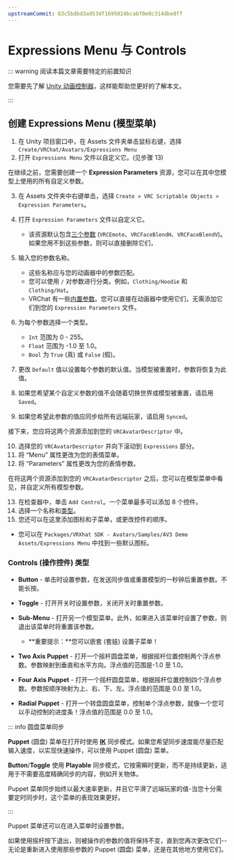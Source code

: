 ```yaml
---
upstreamCommit: 83c5bdbd3a953df1695024bcabf0e0c314dbe8ff
---
```


# Expressions Menu 与 Controls
<!--标题需要再修改-->
::: warning 阅读本篇文章需要特定的前置知识

您需要先了解 [Unity 动画控制器](https://.unity3d.com/cn/2019.4/Manual/class-AnimatorController.html)，这样能帮助您更好的了解本文。

:::

## 创建 Expressions Menu (模型菜单)

1. 在 Unity 项目窗口中，在 Assets 文件夹单击鼠标右键，选择 `Create/VRChat/Avatars/Expressions Menu`
2. 打开 `Expressions Menu` 文件以自定义它。(见步骤 13)

在继续之前，您需要创建一个 **Expression Parameters** 资源，您可以在其中您模型上使用的所有自定义参数。

<!--![默认情况下表情参数的外观。](/img/avatars/animator-parameters/params-default.png)-->

3. 在 Assets 文件夹中右键单击，选择 `Create > VRC Scriptable Objects > Expression Parameters`。
4. 打开 `Expression Parameters` 文件以自定义它。

    - 该资源默认包含[三个参数](/creators.vrchat.com/avatars/animator-parameters#vrchat-动画器默认参数) (`VRCEmote`、`VRCFaceBlendH`、`VRCFaceBlendV`)。如果您用不到这些参数，则可以直接删除它们，
5. 输入您的参数名称。
    - 这些名称应与您的动画器中的参数匹配。
    - 您可以使用 `/` 对参数进行分类。例如，`Clothing/Hoodie` 和 `Clothing/Hat`。
    - VRChat 有一些[内置参数](/creators.vrchat.com/avatars/animator-parameters#模型动画参数列表)。您可以直接在动画器中使用它们，无需添加它们到您的 `Expression Parameters` 文件。
6. 为每个参数选择一个类型。

    - `Int` 范围为 0 - 255。
    - `Float` 范围为 -1.0 至 1.0。
    - `Bool` 为 `True` (真) 或 `False` (假)。
7. 更改 `Default` 值以设置每个参数的默认值。当模型被重置时，参数将恢复为此值。
8. 如果您希望某个自定义参数的值不会随着切换世界或模型被重置，请启用 `Saved`。
9. 如果您希望此参数的值应同步给所有远端玩家，请启用 `Synced`。

接下来，您应将这两个资源添加到您的 `VRCAvatarDescriptor` 中。

<!--![默认情况下表情参数的外观。](/img/avatars/animator-parameters/avatar-descriptor-params.png)-->

10. 选择您的 `VRCAvatarDescriptor` 并向下滚动到 `Expressions` 部分。
11. 将 “Menu” 属性更改为您的表情菜单。
12. 将 “Parameters” 属性更改为您的表情参数。

在将这两个资源添加到您的 `VRCAvatarDescriptor` 之后，您可以在模型菜单中看见，并自定义所有模型参数。

<!--![默认情况下表情参数的外观。](/img/avatars/animator-parameters/menu-default.png)-->

13. 在检查器中，单击 `Add Control`。一个菜单最多可以添加 8 个控件。
14. 选择一个名称和[类型](/creators.vrchat.com/avatars/expression-menu-and-controls.md#controls-(操作控件)类型)。
15. 您还可以在这里添加图标和子菜单，或更改控件的顺序。
  - 您可以在 `Packages/VRXhat SDK - Avatars/Samples/AV3 Demo Assets/Expressions Menu` 中找到一些默认图标。

### Controls (操作控件) 类型

* **Button** - 单击时设置参数，在发送同步值或重置模型的一秒钟后重置参数。不能长按。
* **Toggle** - 打开开关时设置参数，关闭开关时重置参数。
* **Sub-Menu** - 打开另一个模型菜单。此外，如果进入该菜单时设置了参数，则退出该菜单时将重置该参数。
  * **重要提示：**您可以嵌套 (套娃) 设置子菜单！

* **Two Axis Puppet** - 打开一个摇杆圆盘菜单，根据摇杆位置控制两个浮点参数。参数映射到垂直和水平方向。浮点值的范围是-1.0 至 1.0。
* **Four Axis Puppet** - 打开一个摇杆圆盘菜单，根据摇杆位置控制四个浮点参数。参数按顺序映射为上、右、下、左。浮点值的范围是 0.0 至 1.0。
* **Radial Puppet** - 打开一个转盘圆盘菜单，控制单个浮点参数，就像一个您可以手动控制的进度条！浮点值的范围是 0.0 至 1.0。

::: info 圆盘菜单同步

**Puppet** (圆盘) 菜单在打开时使用 [**IK**](/creators.vrchat.com/avatars/animator-parameters#参数同步模式) 同步模式。如果您希望同步速度能尽量匹配输入速度，以实现快速操作，可以使用 Puppet (圆盘) 菜单。

**Button**/**Toggle** 使用 **Playable** 同步模式，它按需瞬时更新，而不是持续更新，适用于不需要高度精确同步的内容，例如开关物体。

Puppet 菜单同步始终以最大速率更新，并且它平滑了远端玩家的值-当您十分需要定时同步时，这个菜单的表现效果更好。

:::

Puppet 菜单还可以在进入菜单时设置参数。

如果使用摇杆按下退出，则被操作的参数的值将保持不变，直到您再次更改它们--无论是重新进入使用那些参数的 Puppet (圆盘) 菜单，还是在其他地方使用它们。
<!--是否替换需要再考虑-->
<!--这里批量替换了control，考虑到control在中文社区不是一个常用的概念-->